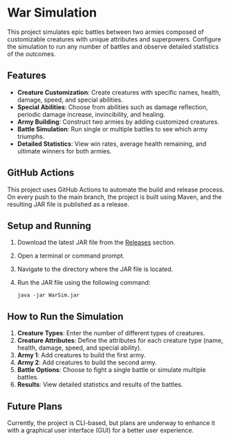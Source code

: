 # War Simulation
This project simulates epic battles between two armies composed of customizable creatures with unique attributes and superpowers. Configure the simulation to run any number of battles and observe detailed statistics of the outcomes.

## Features
- **Creature Customization**: Create creatures with specific names, health, damage, speed, and special abilities.
- **Special Abilities**: Choose from abilities such as damage reflection, periodic damage increase, invincibility, and healing.
- **Army Building**: Construct two armies by adding customized creatures.
- **Battle Simulation**: Run single or multiple battles to see which army triumphs.
- **Detailed Statistics**: View win rates, average health remaining, and ultimate winners for both armies.

## GitHub Actions
This project uses GitHub Actions to automate the build and release process. On every push to the main branch, the project is built using Maven, and the resulting JAR file is published as a release.

## Setup and Running
1. Download the latest JAR file from the [Releases](https://github.com/DavidHlavacek/War_Simulation/releases) section.
2. Open a terminal or command prompt.
3. Navigate to the directory where the JAR file is located.
4. Run the JAR file using the following command:
   
   ```
   java -jar WarSim.jar
   ```
   
## How to Run the Simulation
1. **Creature Types**: Enter the number of different types of creatures.
2. **Creature Attributes**: Define the attributes for each creature type (name, health, damage, speed, and special ability).
3. **Army 1**: Add creatures to build the first army.
4. **Army 2**: Add creatures to build the second army.
5. **Battle Options**: Choose to fight a single battle or simulate multiple battles.
6. **Results**: View detailed statistics and results of the battles.
   
## Future Plans
Currently, the project is CLI-based, but plans are underway to enhance it with a graphical user interface (GUI) for a better user experience.
